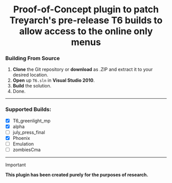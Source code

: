 <div align="center">

# Proof-of-Concept plugin to patch Treyarch's pre-release T6 builds to allow access to the online only menus

</div>

### Building From Source
1. **Clone** the Git repository or **download** as .ZIP and extract it to your desired location.
2. **Open** up `T6.sln` in **Visual Studio 2010**.
3. **Build** the solution.
4. Done.

----

### Supported Builds:
- [x] T6_greenlight_mp
- [x] alpha
- [ ] july_press_final
- [x] Phoenix
- [ ] Emulation
- [ ] zombiesCma

----

> [!IMPORTANT]
> **This plugin has been created purely for the purposes of research.**
